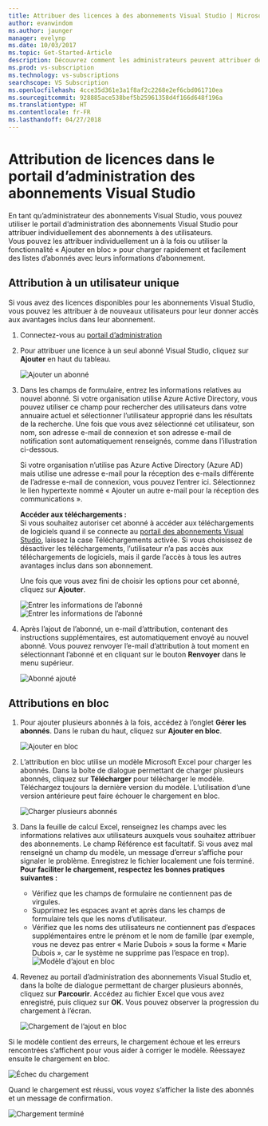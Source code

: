 ```yaml
---
title: Attribuer des licences à des abonnements Visual Studio | Microsoft Docs
author: evanwindom
ms.author: jaunger
manager: evelynp
ms.date: 10/03/2017
ms.topic: Get-Started-Article
description: Découvrez comment les administrateurs peuvent attribuer des licences aux abonnés
ms.prod: vs-subscription
ms.technology: vs-subscriptions
searchscope: VS Subscription
ms.openlocfilehash: 4cce35d361e3a1f8af2c2268e2ef6cbd061710ea
ms.sourcegitcommit: 928885ace538bef5b25961358d4f166d648f196a
ms.translationtype: HT
ms.contentlocale: fr-FR
ms.lasthandoff: 04/27/2018
---
```

# <a name="assigning-licenses-in-the-visual-studio-subscriptions-administrator-portal"></a>Attribution de licences dans le portail d’administration des abonnements Visual Studio

En tant qu’administrateur des abonnements Visual Studio, vous pouvez utiliser le portail d’administration des abonnements Visual Studio pour attribuer individuellement des abonnements à des utilisateurs.  
Vous pouvez les attribuer individuellement un à la fois ou utiliser la fonctionnalité « Ajouter en bloc » pour charger rapidement et facilement des listes d’abonnés avec leurs informations d’abonnement. 

## <a name="assigning-a-single-user"></a>Attribution à un utilisateur unique
Si vous avez des licences disponibles pour les abonnements Visual Studio, vous pouvez les attribuer à de nouveaux utilisateurs pour leur donner accès aux avantages inclus dans leur abonnement. 
1.  Connectez-vous au [portail d’administration](https://manage.visualstudio.com)

2.  Pour attribuer une licence à un seul abonné Visual Studio, cliquez sur **Ajouter** en haut du tableau.

    ![Ajouter un abonné](_img\assign-license-add\assign-license-add.png)

3.  Dans les champs de formulaire, entrez les informations relatives au nouvel abonné. Si votre organisation utilise Azure Active Directory, vous pouvez utiliser ce champ pour rechercher des utilisateurs dans votre annuaire actuel et sélectionner l’utilisateur approprié dans les résultats de la recherche. Une fois que vous avez sélectionné cet utilisateur, son nom, son adresse e-mail de connexion et son adresse e-mail de notification sont automatiquement renseignés, comme dans l’illustration ci-dessous. 

    Si votre organisation n’utilise pas Azure Active Directory (Azure AD) mais utilise une adresse e-mail pour la réception des e-mails différente de l’adresse e-mail de connexion, vous pouvez l’entrer ici. Sélectionnez le lien hypertexte nommé « Ajouter un autre e-mail pour la réception des communications ». 

    **Accéder aux téléchargements :**  
    Si vous souhaitez autoriser cet abonné à accéder aux téléchargements de logiciels quand il se connecte au [portail des abonnements Visual Studio](https://my.visualstudio.com?wt.mc_id=o~msft~docs), laissez la case Téléchargements activée. Si vous choisissez de désactiver les téléchargements, l’utilisateur n’a pas accès aux téléchargements de logiciels, mais il garde l’accès à tous les autres avantages inclus dans son abonnement. 
    
    Une fois que vous avez fini de choisir les options pour cet abonné, cliquez sur **Ajouter**.

    ![Entrer les informations de l’abonné](_img\assign-license-add\add-subscriber-1.png)
    ![Entrer les informations de l’abonné](_img\assign-license-add\add-subscriber-2.png)

4.  Après l’ajout de l’abonné, un e-mail d’attribution, contenant des instructions supplémentaires, est automatiquement envoyé au nouvel abonné. Vous pouvez renvoyer l’e-mail d’attribution à tout moment en sélectionnant l’abonné et en cliquant sur le bouton **Renvoyer** dans le menu supérieur.

    ![Abonné ajouté](_img\assign-license-add\add-subscriber-complete.png)

## <a name="bulk-assignments"></a>Attributions en bloc
1.  Pour ajouter plusieurs abonnés à la fois, accédez à l’onglet **Gérer les abonnés**. Dans le ruban du haut, cliquez sur **Ajouter en bloc**. 

    ![Ajouter en bloc](_img\assign-license-add\bulk-assign-add.png)

2. L’attribution en bloc utilise un modèle Microsoft Excel pour charger les abonnés. Dans la boîte de dialogue permettant de charger plusieurs abonnés, cliquez sur **Télécharger** pour télécharger le modèle. Téléchargez toujours la dernière version du modèle. L’utilisation d’une version antérieure peut faire échouer le chargement en bloc.

    ![Charger plusieurs abonnés](_img\assign-license-add\bulk-assign-upload.png)

3.  Dans la feuille de calcul Excel, renseignez les champs avec les informations relatives aux utilisateurs auxquels vous souhaitez attribuer des abonnements. Le champ Référence est facultatif. Si vous avez mal renseigné un champ du modèle, un message d’erreur s’affiche pour signaler le problème. Enregistrez le fichier localement une fois terminé.
**Pour faciliter le chargement, respectez les bonnes pratiques suivantes :**
    - Vérifiez que les champs de formulaire ne contiennent pas de virgules.
    - Supprimez les espaces avant et après dans les champs de formulaire tels que les noms d’utilisateur.
    - Vérifiez que les noms des utilisateurs ne contiennent pas d’espaces supplémentaires entre le prénom et le nom de famille (par exemple, vous ne devez pas entrer « Marie Dubois » sous la forme « Marie  Dubois », car le système ne supprime pas l’espace en trop). ![Modèle d’ajout en bloc](_img\assign-license-add\bulk-template.png)

4.  Revenez au portail d’administration des abonnements Visual Studio et, dans la boîte de dialogue permettant de charger plusieurs abonnés, cliquez sur **Parcourir**. Accédez au fichier Excel que vous avez enregistré, puis cliquez sur **OK**. Vous pouvez observer la progression du chargement à l’écran. 

    ![Chargement de l’ajout en bloc](_img\assign-license-add\bulk-assign-upload-2.png)

Si le modèle contient des erreurs, le chargement échoue et les erreurs rencontrées s’affichent pour vous aider à corriger le modèle. Réessayez ensuite le chargement en bloc.

   ![Échec du chargement](_img\assign-license-add\bulk-assign-upload-fail.png)

Quand le chargement est réussi, vous voyez s’afficher la liste des abonnés et un message de confirmation.

   ![Chargement terminé](_img\assign-license-add\bulk-assign-upload-complete.png)